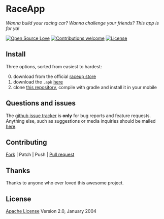 # RaceApp

*Wanna build your racing car? Wanna challenge your friends? This app is for ya!*

[![Open Source Love](https://badges.frapsoft.com/os/v1/open-source.svg?v=103)](https://opensource.org/licenses/Apache-2.0) [![Contributions welcome](https://img.shields.io/badge/contributions-welcome-brightgreen.svg?style=flat)](https://github.com/raceup/raceapp/issues) [![License](https://img.shields.io/badge/license-Apache%202.0-blue.svg)](https://www.apache.org/licenses/LICENSE-2.0)


## Install
Three options, sorted from easiest to hardest:

0. download from the official [raceup store](https://en.aptoide.com/store/raceup)
0. download the `.apk` [here](todo)
0. clone [this repository](https://github.com/raceup/raceapp), compile with gradle and install it in your mobile


## Questions and issues
The [github issue tracker](https://github.com/raceup/raceapp/issues) is **only** for bug reports and feature requests. Anything else, such as suggestions or media inquiries should be mailed [here](mailto:info@raceup.it?subject=RACEAPP).


## Contributing
[Fork](https://github.com/raceup/raceapp/fork) | Patch | Push | [Pull request](https://github.com/raceup/raceapp/pulls)


## Thanks
Thanks to anyone who ever loved this awesome project. 


## License
[Apache License](http://www.apache.org/licenses/LICENSE-2.0) Version 2.0, January 2004
